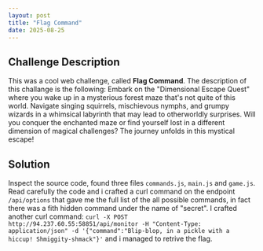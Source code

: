 ```yaml
---
layout: post
title: "Flag Command"
date: 2025-08-25
---
```


## Challenge Description
This was a cool web challenge, called **Flag Command**. The description of this challange is the following: Embark on the "Dimensional Escape Quest" where you wake up in a mysterious forest maze that's not quite of this world. Navigate singing squirrels, mischievous nymphs, and grumpy wizards in a whimsical labyrinth that may lead to otherworldly surprises. Will you conquer the enchanted maze or find yourself lost in a different dimension of magical challenges? The journey unfolds in this mystical escape!

## Solution
Inspect the source code, found three files `commands.js`, `main.js` and `game.js`. Read carefully the code and i crafted a curl command on the endpoint `/api/options` that gave me the full list of the all possible commands, in fact there was a fith hidden command under the name of "secret". I crafted another curl command: 
`curl -X POST http://94.237.60.55:58851/api/monitor -H "Content-Type: application/json" -d '{"command":"Blip-blop, in a pickle with a hiccup! Shmiggity-shmack"}'` and i managed to retrive the flag.
